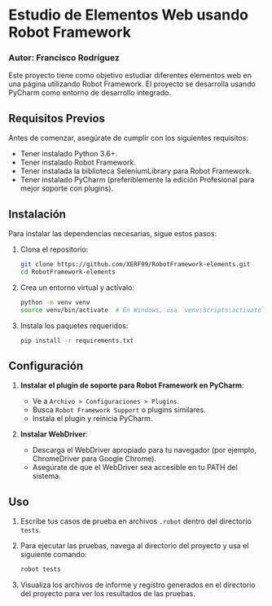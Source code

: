 # Estudio de Elementos Web usando Robot Framework
### Autor: Francisco Rodríguez

Este proyecto tiene como objetivo estudiar diferentes elementos web en una página utilizando Robot Framework. El proyecto se desarrolla usando PyCharm como entorno de desarrollo integrado.

## Requisitos Previos

Antes de comenzar, asegúrate de cumplir con los siguientes requisitos:
- Tener instalado Python 3.6+.
- Tener instalado Robot Framework.
- Tener instalada la biblioteca SeleniumLibrary para Robot Framework.
- Tener instalado PyCharm (preferiblemente la edición Profesional para mejor soporte con plugins).

## Instalación

Para instalar las dependencias necesarias, sigue estos pasos:

1. Clona el repositorio:
    ```bash
    git clone https://github.com/XERF99/RobotFramework-elements.git
    cd RobotFramework-elements
    ```

2. Crea un entorno virtual y actívalo:
    ```bash
    python -m venv venv
    source venv/bin/activate  # En Windows, usa `venv\Scripts\activate`
    ```

3. Instala los paquetes requeridos:
    ```bash
    pip install -r requirements.txt
    ```

## Configuración

1. **Instalar el plugin de soporte para Robot Framework en PyCharm**:
    - Ve a `Archivo > Configuraciones > Plugins`.
    - Busca `Robot Framework Support` o plugins similares.
    - Instala el plugin y reinicia PyCharm.

2. **Instalar WebDriver**:
    - Descarga el WebDriver apropiado para tu navegador (por ejemplo, ChromeDriver para Google Chrome).
    - Asegúrate de que el WebDriver sea accesible en tu PATH del sistema.

## Uso

1. Escribe tus casos de prueba en archivos `.robot` dentro del directorio `tests`.

2. Para ejecutar las pruebas, navega al directorio del proyecto y usa el siguiente comando:
    ```bash
    robot tests
    ```

3. Visualiza los archivos de informe y registro generados en el directorio del proyecto para ver los resultados de las pruebas.


